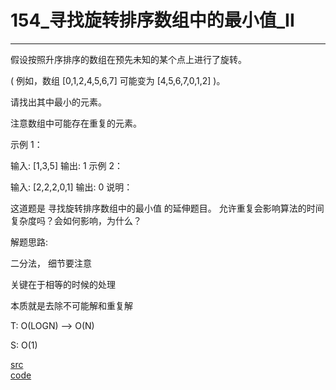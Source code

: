 # 154_寻找旋转排序数组中的最小值_II

---

假设按照升序排序的数组在预先未知的某个点上进行了旋转。

( 例如，数组 [0,1,2,4,5,6,7] 可能变为 [4,5,6,7,0,1,2] )。

请找出其中最小的元素。

注意数组中可能存在重复的元素。

示例 1：

输入: [1,3,5]
输出: 1
示例 2：

输入: [2,2,2,0,1]
输出: 0
说明：

这道题是 寻找旋转排序数组中的最小值 的延伸题目。
允许重复会影响算法的时间复杂度吗？会如何影响，为什么？


解题思路:

二分法， 细节要注意

关键在于相等的时候的处理

本质就是去除不可能解和重复解

T: O(LOGN) --> O(N)

S: O(1)

[src](https://leetcode-cn.com/problems/find-minimum-in-rotated-sorted-array-ii/) <br>
[code](code/154.c) <br>
